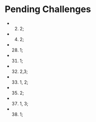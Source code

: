 # Pending Challenges
- 2. 2;
- 4. 2;
- 28. 1;
- 31. 1;
- 32. 2,3;
- 33. 1, 2;
- 35. 2;
- 37. 1, 3;
- 38. 1;